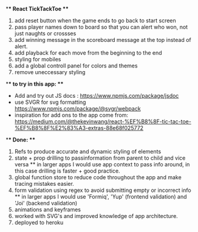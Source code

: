 \***\* React TickTackToe \*\***

1. add reset button when the game ends to go back to start screen
2. pass player names down to board so that you can alert who won, not just naughts or crossses
3. add winning message in the scoreboard message at the top instead of alert.
4. add playback for each move from the beginning to the end
5. styling for mobiles
6. add a global controll panel for colors and themes
7. remove uneccessary styling

\***\* to try in this app: \*\***

- Add and try out JS docs : https://www.npmjs.com/package/jsdoc
- use SVGR for svg formatting https://www.npmjs.com/package/@svgr/webpack
- inspiration for add ons to the app come from: https://medium.com/@thekevinwang/react-%EF%B8%8F-tic-tac-toe-%EF%B8%8F%E2%83%A3-extras-88e68f025772

\***\* Done: \*\***

1.  Refs to produce accurate and dynamic styling of elements
2.  state + prop drilling to passinformation from parent to child and vice versa
    \*\* in larger apps I would use app context to pass info around, in this case drilling is faster + good practice.
3.  global function store to reduce code throughout the app and make tracing mistakes easier.
4.  form validation using regex to avoid submitting empty or incorrect info
    \*\* in larger apps I would use 'Formiq', 'Yup' (frontend validation) and 'Joi' (backend validation)
5.  animations and keyframes
6.  worked with SVG's and improved knowledge of app architecture.
7.  deployed to heroku
